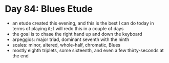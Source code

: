 # Day 84: Blues Etude

- an etude created this evening, and this is the best I can do today in terms of playing it; I will redo this in a couple of days
- the goal is to chase the right hand up and down the keyboard
- arpeggios: major triad, dominant seventh with the ninth
- scales: minor, altered, whole-half, chromatic, Blues
- mostly eighth triplets, some sixteenth, and even a few thirty-seconds at the end
